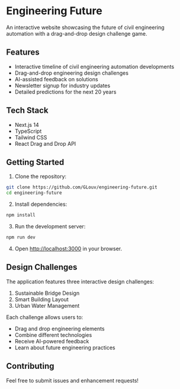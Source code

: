 # Engineering Future

An interactive website showcasing the future of civil engineering automation with a drag-and-drop design challenge game.

## Features

- Interactive timeline of civil engineering automation developments
- Drag-and-drop engineering design challenges
- AI-assisted feedback on solutions
- Newsletter signup for industry updates
- Detailed predictions for the next 20 years

## Tech Stack

- Next.js 14
- TypeScript
- Tailwind CSS
- React Drag and Drop API

## Getting Started

1. Clone the repository:
```bash
git clone https://github.com/GLouv/engineering-future.git
cd engineering-future
```

2. Install dependencies:
```bash
npm install
```

3. Run the development server:
```bash
npm run dev
```

4. Open [http://localhost:3000](http://localhost:3000) in your browser.

## Design Challenges

The application features three interactive design challenges:
1. Sustainable Bridge Design
2. Smart Building Layout
3. Urban Water Management

Each challenge allows users to:
- Drag and drop engineering elements
- Combine different technologies
- Receive AI-powered feedback
- Learn about future engineering practices

## Contributing

Feel free to submit issues and enhancement requests!
